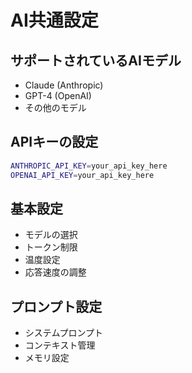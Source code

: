# AI共通設定

## サポートされているAIモデル

- Claude (Anthropic)
- GPT-4 (OpenAI)
- その他のモデル

## APIキーの設定

```bash
ANTHROPIC_API_KEY=your_api_key_here
OPENAI_API_KEY=your_api_key_here
```

## 基本設定

- モデルの選択
- トークン制限
- 温度設定
- 応答速度の調整

## プロンプト設定

- システムプロンプト
- コンテキスト管理
- メモリ設定
